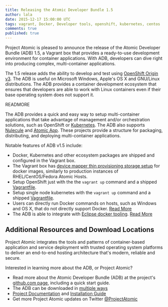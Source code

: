 ```yaml
---
title: Releasing the Atomic Developer Bundle 1.5
author: lala
date: 2015-12-17 15:00:00 UTC
tags: vagrant, Docker, Developer tools, openshift, kubernetes, centos
comments: true
published: true
---
```


Project Atomic is pleased to announce the release of the Atomic Developer Bundle (ADB) 1.5, a Vagrant box that provides a ready-to-use development environment for container applications. With ADB, developers can dive right into producing complex, multi-container applications.

The 1.5 release adds the ability to develop and test using [OpenShift Origin v3](http://www.openshift.org/). The ADB is useful on Microsoft Windows, Apple's OS X and GNU/Linux distributions. The ADB provides a container development ecosystem that ensures that developers are able to work with Linux containers even if their base operating system does not support it.

READMORE

The ADB provides a quick and easy way to setup multi-container applications that take advantage of management and/or orchestration solutions, such as OpenShift or [Kubernetes](http://kubernetes.io/). The ADB also supports [Nulecule](http://www.projectatomic.io/docs/nulecule/) and [Atomic App](http://www.projectatomic.io/docs/atomicapp/). These projects provide a structure for packaging, distributing, and deploying multi-container applications.

Notable features of ADB v1.5 include:

 * Docker, Kubernetes and other ecosystem packages are shipped and configured in the Vagrant box.
 * The Vagrant box has [device mapper thin provisioning storage setup](http://www.projectatomic.io/blog/2015/06/notes-on-fedora-centos-and-docker-storage-drivers/) for docker images, similarly to production instances of RHEL/CentOS/Fedora Atomic Hosts.
 * Setup OpenShift just with the the `vagrant up` command and a shipped [Vagrantfile](https://github.com/projectatomic/adb-atomic-developer-bundle/blob/master/components/centos/centos-with-openshift).
 * Setup single node kubernetes with the `vagrant up` command and a shipped [Vagrantfile](https://github.com/projectatomic/adb-atomic-developer-bundle/tree/master/components/centos/centos-k8s-singlenode-setup).
 * Users can directly run Docker commands on hosts, such as Windows and OS X, that do not directly support Docker.  [Read More](https://github.com/projectatomic/adb-atomic-developer-bundle/blob/master/docs/using.rst#using-the-box-from-the-host)
 * The ADB is able to integrate with [Eclipse docker tooling](https://wiki.eclipse.org/Linux_Tools_Project/Docker_Tooling). [Read More](https://github.com/projectatomic/adb-atomic-developer-bundle/blob/master/components/centos/centos-docker-eclipse/README.rst)

## Additional Resources and Download Locations

Project Atomic integrates the tools and patterns of container-based application and service deployment with trusted operating system platforms to deliver an end-to-end hosting architecture that's modern, reliable and secure.

Interested in learning more about the ADB, or Project Atomic? 

 * Read more about the Atomic Developer Bundle (ADB) at the project's [github.com page](https://github.com/projectatomic/adb-atomic-developer-bundle), including a quick start guide.
 * The ADB can be downloaded in [multiple ways](https://github.com/projectatomic/adb-atomic-developer-bundle/blob/master/docs/installing.rst#3-download-the-adb)
 * [Project Documentation](https://github.com/projectatomic/adb-atomic-developer-bundle#documentation) and [Installation Guide](https://github.com/projectatomic/adb-atomic-developer-bundle/blob/master/docs/installing.rst)
 * Get more Project Atomic updates on Twitter [@ProjectAtomic](https://twitter.com/projectatomic)
